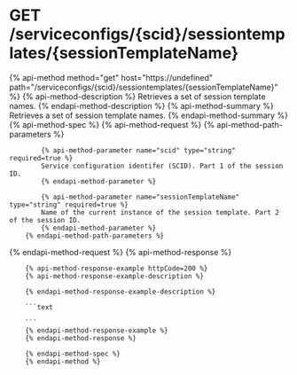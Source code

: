 # GET /serviceconfigs/{scid}/sessiontemplates/{sessionTemplateName}

{% api-method method="get" host="https://undefined" path="/serviceconfigs/{scid}/sessiontemplates/{sessionTemplateName}" %}
        {% api-method-description %}
        Retrieves a set of session template names.
        {% endapi-method-description %}
        {% api-method-summary %}
        Retrieves a set of session template names.
        {% endapi-method-summary %}
        {% api-method-spec %}
        {% api-method-request %}
        {% api-method-path-parameters %}
        
            {% api-method-parameter name="scid" type="string" required=true %}
            Service configuration identifer (SCID). Part 1 of the session ID.
            {% endapi-method-parameter %}

            {% api-method-parameter name="sessionTemplateName" type="string" required=true %}
            Name of the current instance of the session template. Part 2 of the session ID.
            {% endapi-method-parameter %}
        {% endapi-method-path-parameters %}
{% endapi-method-request %}
        {% api-method-response %}
        
        {% api-method-response-example httpCode=200 %}
        {% api-method-response-example-description %}
        
        {% endapi-method-response-example-description %}
        
        ```text
        
        ```
        {% endapi-method-response-example %}
        {% endapi-method-response %}
        
        {% endapi-method-spec %}
        {% endapi-method %}